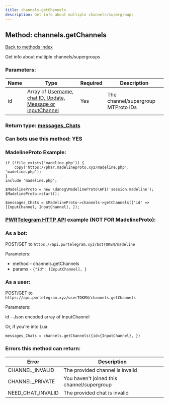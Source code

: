 ```yaml
---
title: channels.getChannels
description: Get info about multiple channels/supergroups
---
```

## Method: channels.getChannels  
[Back to methods index](index.md)


Get info about multiple channels/supergroups

### Parameters:

| Name     |    Type       | Required | Description |
|----------|---------------|----------|-------------|
|id|Array of [Username, chat ID, Update, Message or InputChannel](../types/InputChannel.md) | Yes|The channel/supergroup MTProto IDs|


### Return type: [messages\_Chats](../types/messages_Chats.md)

### Can bots use this method: **YES**


### MadelineProto Example:


```
if (!file_exists('madeline.php')) {
    copy('https://phar.madelineproto.xyz/madeline.php', 'madeline.php');
}
include 'madeline.php';

$MadelineProto = new \danog\MadelineProto\API('session.madeline');
$MadelineProto->start();

$messages_Chats = $MadelineProto->channels->getChannels(['id' => [InputChannel, InputChannel], ]);
```

### [PWRTelegram HTTP API](https://pwrtelegram.xyz) example (NOT FOR MadelineProto):

### As a bot:

POST/GET to `https://api.pwrtelegram.xyz/botTOKEN/madeline`

Parameters:

* method - channels.getChannels
* params - `{"id": [InputChannel], }`



### As a user:

POST/GET to `https://api.pwrtelegram.xyz/userTOKEN/channels.getChannels`

Parameters:

id - Json encoded  array of InputChannel




Or, if you're into Lua:

```
messages_Chats = channels.getChannels({id={InputChannel}, })
```

### Errors this method can return:

| Error    | Description   |
|----------|---------------|
|CHANNEL_INVALID|The provided channel is invalid|
|CHANNEL_PRIVATE|You haven't joined this channel/supergroup|
|NEED_CHAT_INVALID|The provided chat is invalid|



